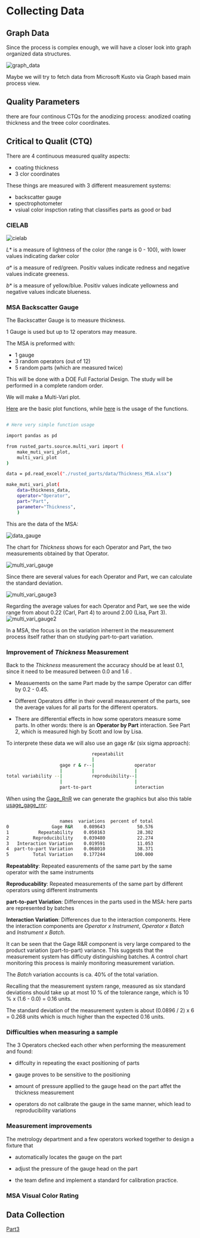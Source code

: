 
# Collecting Data

## Graph Data

Since the process is complex enough, we will have a closer look into graph organized data structures.

![graph_data](./assets/Data_sensor_structure.png)

Maybe we will try to fetch data from Microsoft Kusto via Graph based main process view.



## Quality Parameters

there are four continous CTQs for the anodizing process: 
anodized coating thickness and the treee color coordinates. 

## Critical to Qualit (CTQ)

There are 4 continuous measured quality aspects:

- coating thickness
- 3 clor coordinates

These things are measured with 3 different measurement systems:

- backscatter gauge
- spectrophotometer
- vsiual color inspction rating that classifies parts as good or bad


### CIELAB

![cielab](./assets/cielab_colorspace.png)

*L** is a measure of lightness of the color (the range is 0 - 100), with lower values indicating darker color

*a** is a measure of red/green. Positiv values indicate redness and negative values indicate greeness.

*b** is a measure of yellow/blue. Positiv values indicate yellowness and negative values indicate blueness.


### MSA Backscatter Gauge

The Backscatter Gauge is to measure thickness.

1 Gauge is used but up to 12 operators may measure.


The MSA is preformed with:
- 1 gauge
- 3 random operators (out of 12)
- 5 random parts (which are measured twice)

This will be done with a DOE Full Factorial Design. The study will be performed in a complete random order.

We will make a Multi-Vari plot.

[Here](./source/multi_vari.py) are the basic plot functions, while [here](./source/usage_multi_vari.py) is the usage of the functions.


```bash 

# Here very simple function usage

import pandas as pd

from rusted_parts.source.multi_vari import (
    make_muti_vari_plot,
    multi_vari_plot
)

data = pd.read_excel("./rusted_parts/data/Thickness_MSA.xlsx")

make_muti_vari_plot(
    data=thickness_data,
    operator="Operator",
    part="Part",
    parameter="Thickness",
    )

```



This are the data of the MSA:

![data_gauge](./assets/data_msa_gauge.png)

The chart for *Thickness* shows for each Operator and Part, the two measurements obtained by that Operator.

![multi_vari_gauge](./assets/multi_vari_plot1.png)


Since there are several values for each Operator and Part, we can calculate the standard deviation. 

![multi_vari_gauge3](./assets/multi_vari_plot3.png)

Regarding the average values for each Operator and Part, we see the wide range from about 0.22 (Carl, Part 4) to around 2.00 (Lisa, Part 3).
![multi_vari_gauge2](./assets/multi_vari_plot2.png)

In a MSA, the focus is on the variation inherrent in the measurement process itself rather than on studying part-to-part variation.


### Improvement of *Thickness* Measurement

Back to the *Thickness* measurement the accuracy should be at least 0.1, since it need to be measured between 0.0 and 1.6 .


- Measuements on the same Part made by the sampe Operator can differ by 0.2 - 0.45.

- Different Operators differ in their overall measurement of the parts, see the average values for all parts for the different operators.

- There are differential effects in how some operators measure some parts. In other words: there is an **Operator by Part** interaction. See Part 2, which is measured high by Scott and low by Lisa.


To interprete these data we will also use an gage r&r (six sigma approach): 

```bash
                                repeatabilit
                                |
                    gage r & r--|               operator
                    |           |               |
total variability --|           reproduibility--|
                    |                           |
                    part-to-part                interaction

```

When using the [Gage_RnR](./source/Gage_RandR.py) we can generate the graphics but also this table [usage_gage_rnr](./source/usage_gage_randr): 

```bash

                    names  variations  percent of total
0                Gage R&R    0.089643            50.576
1           Repeatability    0.050163            28.302
2         Reproducibility    0.039480            22.274
3   Interaction Variation    0.019591            11.053
4  part-to-part Variation    0.068010            38.371
5         Total Variation    0.177244           100.000

```

**Repeatablity**: Repeated easurements of the same part by the same operator with the same instruments

**Reproducability**: Repeated measurements of the same part by different operators using different instruments

**part-to-part Variation**: Differences in the parts used in the MSA: here parts are represented by batches

**Interaction Variation**: Differences due to the interaction components. Here the interaction components are *Operator x Instrument*, *Operator x Batch* and *Instrument x Batch*.

It can be seen that the Gage R&R component is very large compared to the product variation (part-to-part) variance. This suggests that the measurement system has difficuty distinguishing batches.
A control chart monitoring this process is mainly monitoring measurement variation. 

The *Batch* variation accounts is ca. 40% of the total variation.

Recalling that the measurement system range, measured as six standard deviations should take up at most 10 % of the tolerance range, which is 10 % x (1.6 - 0.0) = 0.16 units.

The standard deviation of the measurement system is about (0.0896 / 2) x 6 = 0.268 units which is much higher than the expected 0.16 units.



### Difficulties when measuring a sample

The 3 Operators checked each other when performing the measurement and found:

- diffculty in repeating the exact positioning of parts 

- gauge proves to be sensitive to the positioning 

- amount of pressure appllied to the gauge head on the part affet the thickness measurement

- operators do not calibrate the gauge in the same manner, which lead to reproducibility variations



### Measurement improvements

The metrology department and a few operators worked together to design a fixture that 

- automatically locates the gauge on the part

- adjust the pressure of the gauge head on the part

- the team define and implement a standard for calibration practice.






### MSA Visual Color Rating




## Data Collection















[Part3](./Readme_part3.md)


